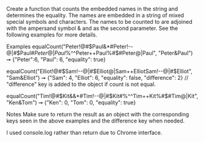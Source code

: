 Create a function that counts the embedded names in the string and determines the equality. The names are embedded in a string of mixed special symbols and characters. The names to be counted to are adjoined with the ampersand symbol & and as the second parameter. See the following examples for more details.

Examples
equalCount("Peter!@#$Paul&*#Peter!--@|#$Paul#$Peter@|Paul$%^^Peter++Paul%$%^Peter++Paul#$#$#Peter@|Paul", "Peter&Paul")
➞ {"Peter":6, "Paul": 6, "equality": true}

equalCount("Elliot!@#$Sam!--@|#$Elliot@|Sam++Elliot$%^Elliot@|Sam!@#Elliot!@#$Sam!--@|#$Elliot", "Sam&Elliot")
➞ {"Sam": 4, "Elliot": 6, "equality": false, "difference": 2}
// "difference" key is added to the object if count is not equal.

equalCount("Tim!@#$Kit&&*#Tim!--@|#$Kit#$%Tim@|Kit$%^^Tim++Kit%$%^Tim++Kit#$#$#Tim@|Kit", "Ken&Tom")
➞ {"Ken": 0, "Tom": 0, "equality": true}

Notes
Make sure to return the result as an object with the corresponding keys seen in the above examples and the difference key when needed.

I used console.log rather than return due to Chrome interface.